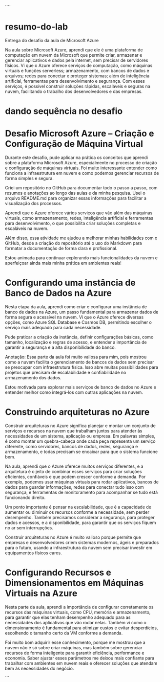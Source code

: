 ´´´´

# resumo-do-lab

Entrega do desafio da aula de Microsoft Azure

Na aula sobre Microsoft Azure, aprendi que ele é uma plataforma de computação em nuvem da Microsoft que permite criar, armazenar e gerenciar aplicativos e dados pela internet, sem precisar de servidores físicos. Vi que o Azure oferece serviços de computação, como máquinas virtuais e funções serverless; armazenamento, com bancos de dados e arquivos; redes para conectar e proteger sistemas; além de inteligência artificial, ferramentas para desenvolvimento e segurança. Com esses serviços, é possível construir soluções rápidas, escaláveis e seguras na nuvem, facilitando o trabalho dos desenvolvedores e das empresas.

# dando sequência no desafio

# Desafio Microsoft Azure – Criação e Configuração de Máquina Virtual

Durante este desafio, pude aplicar na prática os conceitos que aprendi sobre a plataforma Microsoft Azure, especialmente no processo de criação e configuração de máquinas virtuais. Foi muito interessante entender como funciona a infraestrutura em nuvem e como podemos gerenciar recursos de forma simples e segura.

Criei um repositório no GitHub para documentar todo o passo a passo, com resumos e anotações ao longo das aulas e da minha pesquisa. Usei o arquivo README.md para organizar essas informações para facilitar a visualização dos processos.

Aprendi que o Azure oferece vários serviços que vão além das máquinas virtuais, como armazenamento, redes, inteligência artificial e ferramentas para desenvolvimento, o que possibilita criar soluções completas e escaláveis na nuvem.

Além disso, essa atividade me ajudou a melhorar minhas habilidades com o GitHub, desde a criação do repositório até o uso do Markdown para formatar a documentação de forma clara e profissional.

Estou animada para continuar explorando mais funcionalidades da nuvem e aperfeiçoar ainda mais minha prática em ambientes reais!

# Configurando uma instância de Banco de Dados na Azure

Nesta etapa da aula, aprendi como criar e configurar uma instância de banco de dados na Azure, um passo fundamental para armazenar dados de forma segura e acessível na nuvem. Vi que o Azure oferece diversas opções, como Azure SQL Database e Cosmos DB, permitindo escolher o serviço mais adequado para cada necessidade.

Pude praticar a criação da instância, definir configurações básicas, como tamanho, localização e regras de acesso, e entender a importância de garantir a segurança e a alta disponibilidade do banco.

Anotação:
Essa parte da aula foi muito valiosa para mim, pois mostrou como a nuvem facilita o gerenciamento de bancos de dados sem precisar se preocupar com infraestrutura física. Isso abre muitas possibilidades para projetos que precisam de escalabilidade e confiabilidade no armazenamento dos dados.

Estou motivada para explorar mais serviços de banco de dados no Azure e entender melhor como integrá-los com outras aplicações na nuvem.

# Construindo arquiteturas no Azure

Construir arquiteturas no Azure significa planejar e montar um conjunto de serviços e recursos na nuvem que trabalham juntos para atender às necessidades de um sistema, aplicação ou empresa. Em palavras simples, é como montar um quebra-cabeça onde cada peça representa um serviço diferente, como servidores, bancos de dados, redes, segurança e armazenamento, e todas precisam se encaixar para que o sistema funcione bem.

Na aula, aprendi que o Azure oferece muitos serviços diferentes, e a arquitetura é o jeito de combinar esses serviços para criar soluções eficientes, confiáveis e que podem crescer conforme a demanda. Por exemplo, podemos usar máquinas virtuais para rodar aplicativos, bancos de dados para guardar informações, redes para conectar tudo isso com segurança, e ferramentas de monitoramento para acompanhar se tudo está funcionando direito.

Um ponto importante é pensar na escalabilidade, que é a capacidade de aumentar ou diminuir os recursos conforme a necessidade, sem perder desempenho. Também precisamos considerar a segurança, para proteger dados e acessos, e a disponibilidade, para garantir que os serviços fiquem no ar sem interrupções.

Construir arquiteturas no Azure é muito valioso porque permite que empresas e desenvolvedores criem sistemas modernos, ágeis e preparados para o futuro, usando a infraestrutura da nuvem sem precisar investir em equipamentos físicos caros.

# Configurando Recursos e Dimensionamentos em Máquinas Virtuais na Azure

Nesta parte da aula, aprendi a importância de configurar corretamente os recursos das máquinas virtuais, como CPU, memória e armazenamento, para garantir que elas tenham desempenho adequado para as necessidades dos aplicativos que vão rodar nelas. Também vi como o dimensionamento é fundamental para otimizar custos e evitar desperdícios, escolhendo o tamanho certo da VM conforme a demanda.

Foi muito bom adquirir esse conhecimento, porque me mostrou que a nuvem não é só sobre criar máquinas, mas também sobre gerenciar recursos de forma inteligente para garantir eficiência, performance e economia. Saber ajustar esses parâmetros me deixou mais confiante para trabalhar com ambientes em nuvem reais e oferecer soluções que atendam bem às necessidades do negócio.



´´´
